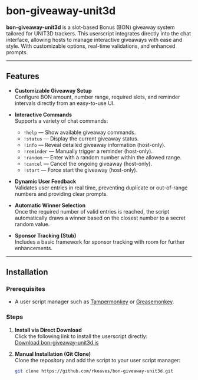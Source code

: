 # bon-giveaway-unit3d

**bon-giveaway-unit3d** is a slot-based Bonus (BON) giveaway system tailored for UNIT3D trackers. This userscript integrates directly into the chat interface, allowing hosts to manage interactive giveaways with ease and style. With customizable options, real-time validations, and enhanced prompts.

---

## Features

- **Customizable Giveaway Setup**  
  Configure BON amount, number range, required slots, and reminder intervals directly from an easy-to-use UI.

- **Interactive Commands**  
  Supports a variety of chat commands:
  - `!help` — Show available giveaway commands.
  - `!status` — Display the current giveaway status.
  - `!info` — Reveal detailed giveaway information (host-only).
  - `!reminder` — Manually trigger a reminder (host-only).
  - `!random` — Enter with a random number within the allowed range.
  - `!cancel` — Cancel the ongoing giveaway (host-only).
  - `!start` — Force start the giveaway (host-only).

- **Dynamic User Feedback**  
  Validates user entries in real time, preventing duplicate or out-of-range numbers and providing clear prompts.

- **Automatic Winner Selection**  
  Once the required number of valid entries is reached, the script automatically draws a winner based on the closest number to a secret random value.

- **Sponsor Tracking (Stub)**  
  Includes a basic framework for sponsor tracking with room for further enhancements.

---

## Installation

### Prerequisites

- A user script manager such as [Tampermonkey](https://tampermonkey.net/) or [Greasemonkey](https://www.greasespot.net/).

### Steps

1. **Install via Direct Download**  
   Click the following link to install the userscript directly:  
   [Download bon-giveaway-unit3d.js](https://github.com/rkeaves/bon-giveaway-unit3d/raw/main/bon-giveaway-unit3d.js)

2. **Manual Installation (Git Clone)**  
   Clone the repository and add the script to your user script manager:
   ```bash
   git clone https://github.com/rkeaves/bon-giveaway-unit3d.git

